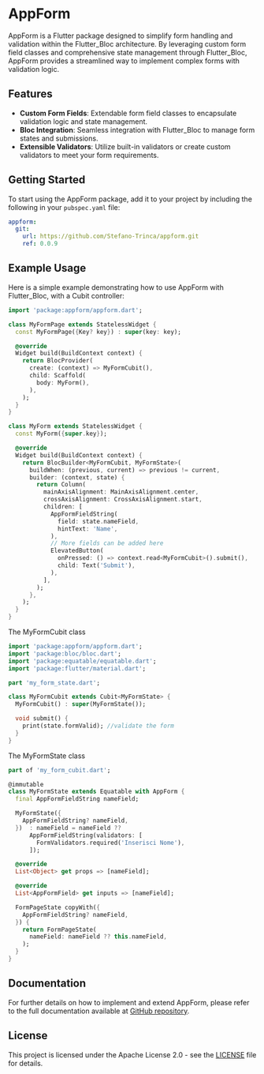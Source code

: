 # AppForm

AppForm is a Flutter package designed to simplify form handling and validation within the Flutter_Bloc architecture. By leveraging custom form field classes and comprehensive state management through Flutter_Bloc, AppForm provides a streamlined way to implement complex forms with validation logic.

## Features

- **Custom Form Fields**: Extendable form field classes to encapsulate validation logic and state management.
- **Bloc Integration**: Seamless integration with Flutter_Bloc to manage form states and submissions.
- **Extensible Validators**: Utilize built-in validators or create custom validators to meet your form requirements.

## Getting Started

To start using the AppForm package, add it to your project by including the following in your `pubspec.yaml` file:

```yaml
appform:
  git:
    url: https://github.com/Stefano-Trinca/appform.git
    ref: 0.0.9
```

## Example Usage

Here is a simple example demonstrating how to use AppForm with Flutter_Bloc, with a Cubit controller:

```dart
import 'package:appform/appform.dart';

class MyFormPage extends StatelessWidget {
  const MyFormPage({Key? key}) : super(key: key);

  @override
  Widget build(BuildContext context) {
    return BlocProvider(
      create: (context) => MyFormCubit(),
      child: Scaffold(
        body: MyForm(),
      ),
    );
  }
}

class MyForm extends StatelessWidget {
  const MyForm({super.key});

  @override
  Widget build(BuildContext context) {
    return BlocBuilder<MyFormCubit, MyFormState>(
      buildWhen: (previous, current) => previous != current,
      builder: (context, state) {
        return Column(
          mainAxisAlignment: MainAxisAlignment.center,
          crossAxisAlignment: CrossAxisAlignment.start,
          children: [
            AppFormFieldString(
              field: state.nameField,
              hintText: 'Name',
            ),
            // More fields can be added here
            ElevatedButton(
              onPressed: () => context.read<MyFormCubit>().submit(),
              child: Text('Submit'),
            ),
          ],
        );
      },
    );
  }
}
```

The MyFormCubit class

```dart
import 'package:appform/appform.dart';
import 'package:bloc/bloc.dart';
import 'package:equatable/equatable.dart';
import 'package:flutter/material.dart';

part 'my_form_state.dart';

class MyFormCubit extends Cubit<MyFormState> {
  MyFormCubit() : super(MyFormState());

  void submit() {
    print(state.formValid); //validate the form
  }
}

```
The MyFormState class

```dart
part of 'my_form_cubit.dart';

@immutable
class MyFormState extends Equatable with AppForm {
  final AppFormFieldString nameField;

  MyFormState({
    AppFormFieldString? nameField,
  })  : nameField = nameField ??
      AppFormFieldString(validators: [
        FormValidators.required('Inserisci Nome'),
      ]);

  @override
  List<Object> get props => [nameField];

  @override
  List<AppFormField> get inputs => [nameField];

  FormPageState copyWith({
    AppFormFieldString? nameField,
  }) {
    return FormPageState(
      nameField: nameField ?? this.nameField,
    );
  }
}

```

## Documentation

For further details on how to implement and extend AppForm, please refer to the full documentation available at [GitHub repository](https://github.com/Stefano-Trinca/appform).

## License

This project is licensed under the Apache License 2.0 - see the [LICENSE](LICENSE) file for details.
